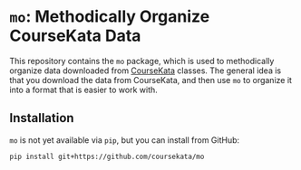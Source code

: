 # `mo`: Methodically Organize CourseKata Data

This repository contains the `mo` package, which is used to methodically organize data downloaded from [CourseKata](https://coursekata.org/) classes. The general idea is that you download the data from CourseKata, and then use `mo` to organize it into a format that is easier to work with.

## Installation

`mo` is not yet available via `pip`, but you can install from GitHub:

```bash
pip install git+https://github.com/coursekata/mo
```

